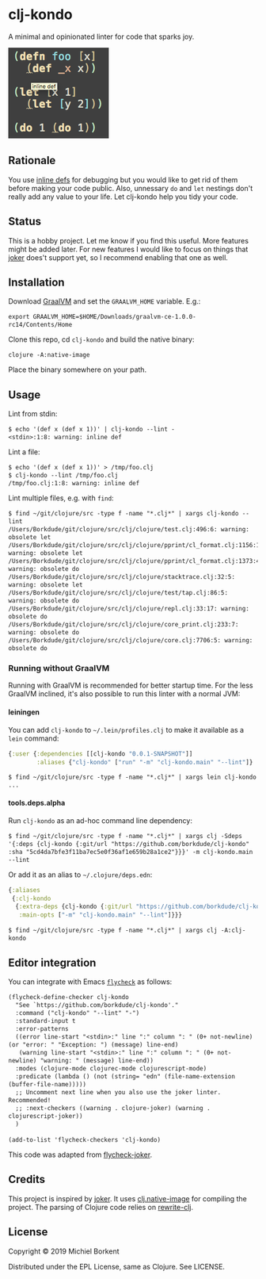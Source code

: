 # clj-kondo

A minimal and opinionated linter for code that sparks joy.

<img src="demo.png">

## Rationale

You use [inline
defs](https://blog.michielborkent.nl/2017/05/25/inline-def-debugging/) for
debugging but you would like to get rid of them before making your code
public. Also, unnessary `do` and `let` nestings don't really add any value to
your life. Let clj-kondo help you tidy your code.

## Status

This is a hobby project. Let me know if you find this useful. More features
might be added later. For new features I would like to focus on things that
[joker](https://github.com/candid82/joker) does't support yet, so I recommend
enabling that one as well.

## Installation

Download [GraalVM](https://github.com/oracle/graal/releases) and set the
`GRAALVM_HOME` variable. E.g.:

    export GRAALVM_HOME=$HOME/Downloads/graalvm-ce-1.0.0-rc14/Contents/Home

Clone this repo, cd `clj-kondo` and build the native binary:

    clojure -A:native-image

Place the binary somewhere on your path.

## Usage

Lint from stdin:

``` shellsession
$ echo '(def x (def x 1))' | clj-kondo --lint -
<stdin>:1:8: warning: inline def
```

Lint a file:

``` shellsession
$ echo '(def x (def x 1))' > /tmp/foo.clj
$ clj-kondo --lint /tmp/foo.clj
/tmp/foo.clj:1:8: warning: inline def
```

Lint multiple files, e.g. with `find`:

``` shellsession
$ find ~/git/clojure/src -type f -name "*.clj*" | xargs clj-kondo --lint
/Users/Borkdude/git/clojure/src/clj/clojure/test.clj:496:6: warning: obsolete let
/Users/Borkdude/git/clojure/src/clj/clojure/pprint/cl_format.clj:1156:15: warning: obsolete let
/Users/Borkdude/git/clojure/src/clj/clojure/pprint/cl_format.clj:1373:4: warning: obsolete do
/Users/Borkdude/git/clojure/src/clj/clojure/stacktrace.clj:32:5: warning: obsolete let
/Users/Borkdude/git/clojure/src/clj/clojure/test/tap.clj:86:5: warning: obsolete do
/Users/Borkdude/git/clojure/src/clj/clojure/repl.clj:33:17: warning: obsolete do
/Users/Borkdude/git/clojure/src/clj/clojure/core_print.clj:233:7: warning: obsolete do
/Users/Borkdude/git/clojure/src/clj/clojure/core.clj:7706:5: warning: obsolete do
```

### Running without GraalVM

Running with GraalVM is recommended for better startup time. For the less GraalVM
inclined, it's also possible to run this linter with a normal JVM:

#### leiningen

You can add `clj-kondo` to `~/.lein/profiles.clj` to make it available as a `lein` command:

``` clojure
{:user {:dependencies [[clj-kondo "0.0.1-SNAPSHOT"]]
        :aliases {"clj-kondo" ["run" "-m" "clj-kondo.main" "--lint"]}
```

``` shellsession
$ find ~/git/clojure/src -type f -name "*.clj*" | xargs lein clj-kondo
...
```

#### tools.deps.alpha

Run `clj-kondo` as an ad-hoc command line dependency:

``` shellsession
$ find ~/git/clojure/src -type f -name "*.clj*" | xargs clj -Sdeps '{:deps {clj-kondo {:git/url "https://github.com/borkdude/clj-kondo" :sha "5cd4da7bfe3f11ba7ec5e0f36af1e659b28a1ce2"}}}' -m clj-kondo.main --lint
```

Or add it as an alias to `~/.clojure/deps.edn`:

``` clojure
{:aliases
 {:clj-kondo
  {:extra-deps {clj-kondo {:git/url "https://github.com/borkdude/clj-kondo" :sha "5cd4da7bfe3f11ba7ec5e0f36af1e659b28a1ce2"}}
   :main-opts ["-m" "clj-kondo.main" "--lint"]}}}
```

``` shellsession
$ find ~/git/clojure/src -type f -name "*.clj*" | xargs clj -A:clj-kondo
```

## Editor integration

You can integrate with Emacs [`flycheck`](https://www.flycheck.org/en/latest/) as follows:

``` emacs-lisp
(flycheck-define-checker clj-kondo
  "See `https://github.com/borkdude/clj-kondo'."
  :command ("clj-kondo" "--lint" "-")
  :standard-input t
  :error-patterns
  ((error line-start "<stdin>:" line ":" column ": " (0+ not-newline) (or "error: " "Exception: ") (message) line-end)
   (warning line-start "<stdin>:" line ":" column ": " (0+ not-newline) "warning: " (message) line-end))
  :modes (clojure-mode clojurec-mode clojurescript-mode)
  :predicate (lambda () (not (string= "edn" (file-name-extension (buffer-file-name)))))
  ;; Uncomment next line when you also use the joker linter. Recommended!
  ;; :next-checkers ((warning . clojure-joker) (warning . clojurescript-joker))
  )

(add-to-list 'flycheck-checkers 'clj-kondo)
```

This code was adapted from [flycheck-joker](https://github.com/candid82/flycheck-joker).

## Credits

This project is inspired by [joker](https://github.com/candid82/joker). It uses
[clj.native-image](https://github.com/taylorwood/clj.native-image) for compiling
the project. The parsing of Clojure code relies on
[rewrite-clj](https://github.com/xsc/rewrite-clj).

## License

Copyright © 2019 Michiel Borkent

Distributed under the EPL License, same as Clojure. See LICENSE.
